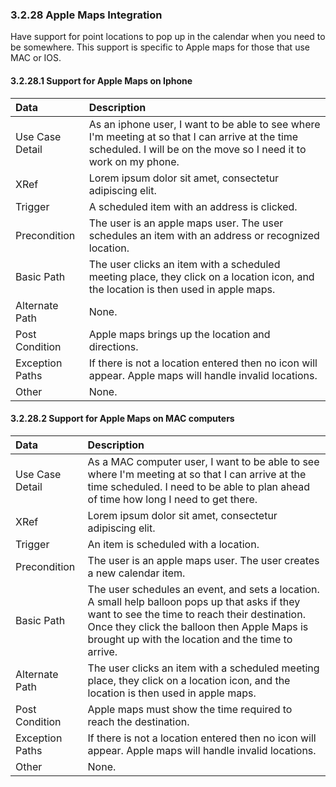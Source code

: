 ### 3.2.28 Apple Maps Integration


Have support for point locations to pop up in the calendar when you need to be somewhere. This support is specific to Apple maps for those that use MAC or IOS.

#### 3.2.28.1 Support for Apple Maps on Iphone

| Data          | Description |
|:--------------| :--------------|
|Use Case Detail| As an iphone user, I want to be able to see where I'm meeting at so that I can arrive at the time scheduled. I will be on the move so I need it to work on my phone.|
|XRef           | Lorem ipsum dolor sit amet, consectetur adipiscing elit.|
|Trigger        | A scheduled item with an address is clicked.|
|Precondition   | The user is an apple maps user. The user schedules an item with an address or recognized location.|
|Basic Path     | The user clicks an item with a scheduled meeting place, they click on a location icon, and the location is then used in apple maps.|
|Alternate Path | None.|
|Post Condition | Apple maps brings up the location and directions.|
|Exception Paths| If there is not a location entered then no icon will appear. Apple maps will handle invalid locations.|
|Other          | None.|

#### 3.2.28.2 Support for Apple Maps on MAC computers

| Data          | Description |
|:--------------| :--------------|
|Use Case Detail| As a MAC computer user, I want to be able to see where I'm meeting at so that I can arrive at the time scheduled. I need to be able to plan ahead of time how long I need to get there.|
|XRef           | Lorem ipsum dolor sit amet, consectetur adipiscing elit.|
|Trigger        | An item is scheduled with a location.|
|Precondition   | The user is an apple maps user. The user creates a new calendar item.|
|Basic Path     | The user schedules an event, and sets a location. A small help balloon pops up that asks if they want to see the time to reach their destination. Once they click the balloon then Apple Maps is brought up with the location and the time to arrive.|
|Alternate Path | The user clicks an item with a scheduled meeting place, they click on a location icon, and the location is then used in apple maps.|
|Post Condition | Apple maps must show the time required to reach the destination.|
|Exception Paths| If there is not a location entered then no icon will appear. Apple maps will handle invalid locations.|
|Other          | None.|
